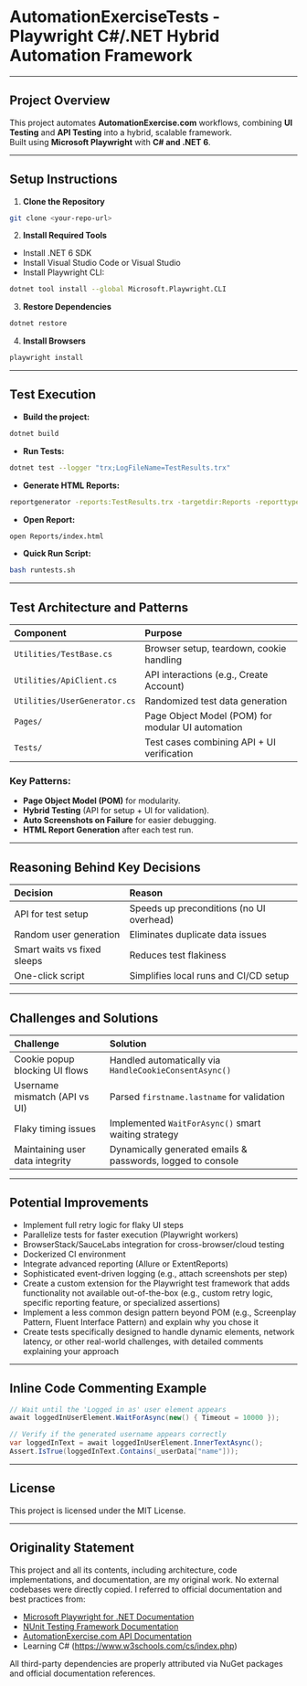 # AutomationExerciseTests - Playwright C#/.NET Hybrid Automation Framework

---

##  Project Overview

This project automates **AutomationExercise.com** workflows, combining **UI Testing** and **API Testing** into a hybrid, scalable framework.  
Built using **Microsoft Playwright** with **C# and .NET 6**.

---

## Setup Instructions

1. **Clone the Repository**

```bash
git clone <your-repo-url>
```

2. **Install Required Tools**

- Install .NET 6 SDK
- Install Visual Studio Code or Visual Studio
- Install Playwright CLI:

```bash
dotnet tool install --global Microsoft.Playwright.CLI
```

3. **Restore Dependencies**

```bash
dotnet restore
```

4. **Install Browsers**

```bash
playwright install
```

---

## Test Execution

- **Build the project:**

```bash
dotnet build
```

- **Run Tests:**

```bash
dotnet test --logger "trx;LogFileName=TestResults.trx"
```

- **Generate HTML Reports:**

```bash
reportgenerator -reports:TestResults.trx -targetdir:Reports -reporttypes:Html
```

- **Open Report:**

```bash
open Reports/index.html
```

- **Quick Run Script:**

```bash
bash runtests.sh
```

---

##  Test Architecture and Patterns

| Component                 | Purpose                                           |
|:---------------------------|:--------------------------------------------------|
| `Utilities/TestBase.cs`    | Browser setup, teardown, cookie handling          |
| `Utilities/ApiClient.cs`   | API interactions (e.g., Create Account)            |
| `Utilities/UserGenerator.cs` | Randomized test data generation                 |
| `Pages/`                   | Page Object Model (POM) for modular UI automation |
| `Tests/`                   | Test cases combining API + UI verification       |

### Key Patterns:
- **Page Object Model (POM)** for modularity.
- **Hybrid Testing** (API for setup + UI for validation).
- **Auto Screenshots on Failure** for easier debugging.
- **HTML Report Generation** after each test run.

---

##  Reasoning Behind Key Decisions

| Decision                    | Reason                                           |
|:----------------------------|:-------------------------------------------------|
| API for test setup          | Speeds up preconditions (no UI overhead)         |
| Random user generation      | Eliminates duplicate data issues                 |
| Smart waits vs fixed sleeps | Reduces test flakiness                           |
| One-click script            | Simplifies local runs and CI/CD setup            |

---

##  Challenges and Solutions

| Challenge                        | Solution                                           |
|:----------------------------------|:--------------------------------------------------|
| Cookie popup blocking UI flows   | Handled automatically via `HandleCookieConsentAsync()` |
| Username mismatch (API vs UI)    | Parsed `firstname.lastname` for validation |
| Flaky timing issues              | Implemented `WaitForAsync()` smart waiting strategy |
| Maintaining user data integrity  | Dynamically generated emails & passwords, logged to console |

---

##  Potential Improvements

- Implement full retry logic for flaky UI steps
- Parallelize tests for faster execution (Playwright workers)
- BrowserStack/SauceLabs integration for cross-browser/cloud testing
- Dockerized CI environment
- Integrate advanced reporting (Allure or ExtentReports)
- Sophisticated event-driven logging (e.g., attach screenshots per step)
- Create a custom extension for the Playwright test framework that adds functionality not available out-of-the-box (e.g., custom retry logic, specific reporting feature, or specialized assertions)
- Implement a less common design pattern beyond POM (e.g., Screenplay Pattern, Fluent Interface Pattern) and explain why you chose it
- Create tests specifically designed to handle dynamic elements, network latency, or other real-world challenges, with detailed comments explaining your approach

---

##  Inline Code Commenting Example

```csharp
// Wait until the 'Logged in as' user element appears
await loggedInUserElement.WaitForAsync(new() { Timeout = 10000 });

// Verify if the generated username appears correctly
var loggedInText = await loggedInUserElement.InnerTextAsync();
Assert.IsTrue(loggedInText.Contains(_userData["name"]));
```

---

## License

This project is licensed under the MIT License.

---

##  Originality Statement

This project and all its contents, including architecture, code implementations, and documentation, are my original work. No external codebases were directly copied. I referred to official documentation and best practices from:
- [Microsoft Playwright for .NET Documentation](https://playwright.dev/dotnet/)
- [NUnit Testing Framework Documentation](https://nunit.org/)
- [AutomationExercise.com API Documentation](https://automationexercise.com/api_list)
- Learning C# (https://www.w3schools.com/cs/index.php)

All third-party dependencies are properly attributed via NuGet packages and official documentation references.


